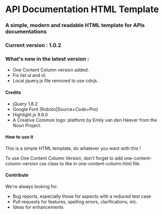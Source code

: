 # API Documentation HTML Template

### A simple, modern and readable HTML template for APIs documentations

### Current version : 1.0.2
### What's new in the latest version :
* One Content Column version added.
* Fix list ul and ol.
* Local jquery.js file removed to use cdnjs.

#### Credits
* jQuery 1.8.2
* Google Font (Roboto|Source+Code+Pro)
* Highlight.js 9.8.0
* A Creative Common logo: platform by Emily van den Heever from the Noun Project.

#### How to use it
This is a simple HTML template, do whatever you want with this !

To use One Content Column Version, don't forget to add one-content-column-version css class to <body> like in one-content-column.html file.

#### Contribute
We're always looking for:

* Bug reports, especially those for aspects with a reduced test case
* Pull requests for features, spelling errors, clarifications, etc.
* Ideas for enhancements
